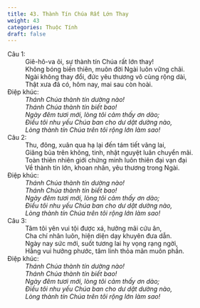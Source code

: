 ```yaml
---
title: 43. Thành Tín Chúa Rất Lớn Thay
weight: 43
categories: Thuộc Tính
draft: false
---
```

<dl><dt>Câu 1:</dt><dd data-verse="1">Giê-hô-va ôi, sự thành tín Chúa rất lớn thay! <br/>Không bóng biến thiên, muôn đời Ngài luôn vững chãi. <br/>Ngài không thay đổi, đức yêu thương vô cùng rộng dài, <br/>Thật xưa đã có, hôm nay, mai sau còn hoài. </dd><dt>Điệp khúc:</dt><dd data-chorus="1"><em>Thánh Chúa thành tín dường nào! <br/>Thánh Chúa thành tín biết bao! <br/>Ngày đêm tươi mới, lòng tôi cảm thấy ơn dào; <br/>Điều tôi nhu yếu Chúa ban cho dư dật dường nào, <br/>Lòng thành tín Chúa trên tôi rộng lớn làm sao! </em></dd><dt>Câu 2:</dt><dd data-verse="2">Thu, đông, xuân qua hạ lại đến tám tiết vãng lai, <br/>Giăng bủa trên không, tinh, nhật nguyệt luân chuyển mãi. <br/>Toàn thiên nhiên giới chứng minh luôn thiên đại vạn đại <br/>Về thành tín lớn, khoan nhân, yêu thương trong Ngài. </dd><dt>Điệp khúc:</dt><dd data-chorus="1"><em>Thánh Chúa thành tín dường nào! <br/>Thánh Chúa thành tín biết bao! <br/>Ngày đêm tươi mới, lòng tôi cảm thấy ơn dào; <br/>Điều tôi nhu yếu Chúa ban cho dư dật dường nào, <br/>Lòng thành tín Chúa trên tôi rộng lớn làm sao! </em></dd><dt>Câu 3:</dt><dd data-verse="3">Tâm tôi yên vui tội được xá, hưởng mãi cứu ân, <br/>Cha chí nhân luôn, hiện diện dạy khuyên đưa dẫn. <br/>Ngày nay sức mới, suốt tương lai hy vọng rạng ngời, <br/>Hằng vui hưởng phước, tâm linh thỏa mãn muôn phần. </dd><dt>Điệp khúc:</dt><dd data-chorus="1"><em>Thánh Chúa thành tín dường nào! <br/>Thánh Chúa thành tín biết bao! <br/>Ngày đêm tươi mới, lòng tôi cảm thấy ơn dào; <br/>Điều tôi nhu yếu Chúa ban cho dư dật dường nào, <br/>Lòng thành tín Chúa trên tôi rộng lớn làm sao! </em></dd></dl>
